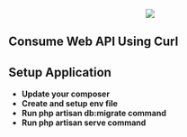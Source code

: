<p align="center"><img src="https://laravel.com/assets/img/components/logo-laravel.svg"></p>

## Consume Web API Using Curl

## Setup Application

- **Update your composer**
- **Create and setup env file**
- **Run php artisan db:migrate command**
- **Run php artisan serve command**
